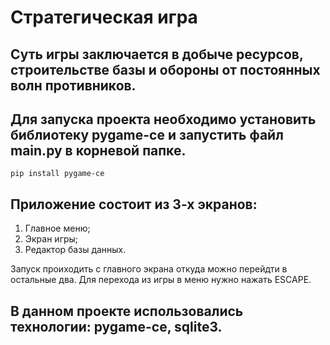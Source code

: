 # Стратегическая игра
## Суть игры заключается в добыче ресурсов, строительстве базы и обороны от постоянных волн противников.
## Для запуска проекта необходимо установить библиотеку pygame-ce и запустить файл main.py в корневой папке.
```
pip install pygame-ce
```
## Приложение состоит из 3-х экранов:
1. Главное меню;
2. Экран игры;
3. Редактор базы данных.
   
Запуск проиходить с главного экрана откуда можно перейдти в остальные два.
Для перехода из игры в меню нужно нажать ESCAPE.
## В данном проекте использовались технологии: pygame-ce, sqlite3.
